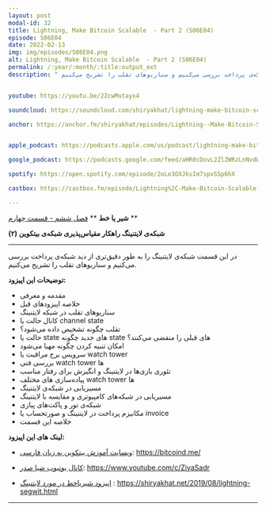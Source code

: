 ```yaml
---
layout: post
modal-id: 32
title: Lightning, Make Bitcoin Scalable  - Part 2 (S06E04)
episode: S06E04
date: 2022-02-13
img: img/episodes/S06E04.png
alt: Lightning, Make Bitcoin Scalable  - Part 2 (S06E04)
permalink: /:year/:month/:title:output_ext
description: " در این قسمت شبکه‌ی لایتنینگ را به طور دقیق‌تری از دید شبکه‌ی پرداخت بررسی می‌کنیم و سناریوهای تقلب را تشریح می‌کنیم." 


youtube: https://youtu.be/2ZcwMutayx4

soundcloud: https://soundcloud.com/shiryakhat/lightning-make-bitcoin-scalable-again-part-2-s06e04?si=6039f60dc3354cf781a7a21b6f35be52&utm_source=clipboard&utm_medium=text&utm_campaign=social_sharing

anchor: https://anchor.fm/shiryakhat/episodes/Lightning--Make-Bitcoin-Scalable-Again---Part-2---------S06E04-e1ef6fq


apple_podcast: https://podcasts.apple.com/us/podcast/lightning-make-bitcoin-scalable-again-part-2-%D8%B4%D8%A8%DA%A9%D9%87-%D9%84%D8%A7%DB%8C%D8%AA%D9%86%DB%8C%D9%86%DA%AF/id1221206951?i=1000551241668

google_podcast: https://podcasts.google.com/feed/aHR0cDovL2ZlZWRzLnNvdW5kY2xvdWQuY29tL3VzZXJzL3NvdW5kY2xvdWQ6dXNlcnM6MjYyMzE4MTEzL3NvdW5kcy5yc3M/episode/MjhmMzg5MzctZWM3NC00OWJjLTlhNmMtZDQwMWRhNGNmNzNm?sa=X&ved=0CAUQkfYCahcKEwjYsMeXxIP2AhUAAAAAHQAAAAAQAQ

spotify: https://open.spotify.com/episode/2oLe3OXJksIm7spvS5p6hX

castbox: https://castbox.fm/episode/Lightning%2C-Make-Bitcoin-Scalable-Again---Part-2---شبکه‌-لایتنینگ-مقیاس‌پذیری-بیتکوین-بخش-۲-(S06E04)-id2539522-id468534606

---
```


**شیر یا خط**
** [فصل ششم - قسمت چهارم](https://shiryakhat.net/2022/02/Lightning-Make-Bitcoin-Scalable-2.html) **

**شبکه‌ی لایتنینگ راهکار مقیاس‌پذیری شبکه‌ی بیتکوین (۲)**

-------------------------------------------------------
در این قسمت شبکه‌ی لایتنینگ را به طور دقیق‌تری از دید شبکه‌ی پرداخت بررسی می‌کنیم و سناریوهای تقلب را تشریح می‌کنیم.

**توضیحات این اپیزود:**


* مقدمه و معرفی
* خلاصه اپیزودهای قبل
* سناریوهای تقلب در شبکه لایتنینگ
* کانال حالت یا channel state
* تقلب چگونه تشخیص داده می‌شود؟
* حالت یا state های جدید چگونه state های قبلی را منقضی می‌کنند؟
* امکان تنبیه کردن چگونه مهیا می‌شود 
* سرویس برج مراقبت یا watch tower
* بررسی فنی‌ watch tower ها 
* تئوری بازی‌ها در لایتنینگ و انگیزش برای رفتار مناسب
* پیاده‌سازی های مختلف watch tower ها
* مسیریابی در شبکه‌ی لایتنینگ
* مسیریابی در شبکه‌های کامپیوتری و مقایسه با لایتنینگ
* شبکه‌ی تور و پاکت‌های پیازی
* مکانیزم پرداخت در لایتنینگ و صورتحساب یا invoice
* خلاصه این قسمت

**لینک های این اپیزود:**

* [وبسایت آموزش بیتکوین به زبان فارسی](https://bitcoind.me/): https://bitcoind.me/

* [کانال یوتیوب ضیا صدر](https://www.youtube.com/c/ZiyaSadr): https://www.youtube.com/c/ZiyaSadr

* [اپیزود شیریاخط در مورد لایتنینگ](https://shiryakhat.net/2019/08/lightning-segwit.html) : https://shiryakhat.net/2019/08/lightning-segwit.html

-----------------------------------------------------------------------
